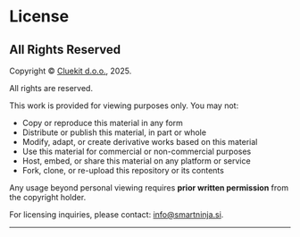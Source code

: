 # License

## All Rights Reserved

Copyright © [Cluekit d.o.o.](https://smartninja.org), 2025.

All rights are reserved.

This work is provided for viewing purposes only. You may not:

- Copy or reproduce this material in any form
- Distribute or publish this material, in part or whole
- Modify, adapt, or create derivative works based on this material
- Use this material for commercial or non-commercial purposes
- Host, embed, or share this material on any platform or service
- Fork, clone, or re-upload this repository or its contents

Any usage beyond personal viewing requires **prior written permission** from the copyright holder.

For licensing inquiries, please contact: [info@smartninja.si](info@smartninja.si).

---
